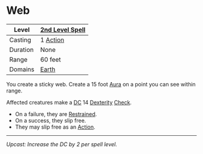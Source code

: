 # Web

| Level    | [2nd Level Spell](2nd%20Level%20Spells.md)          |
| -------- | --------------------------------------------------- |
| Casting  | 1 [Action](../../../../Game%20Procedures/Action.md) |
| Duration | None                                                |
| Range    | 60 feet                                             |
| Domains  | [Earth](../../../Spell%20Domains/Earth.md)          |

You create a sticky web. Create a 15 foot [Aura](../../Areas%20of%20Effect/Aura.md) on a point you can see within range.

Affected creatures make a [DC](../../../../Game%20Procedures/DC.md) 14 [Dexterity](../../../../Player%20Characters/Chosen%20Statistics/Dexterity.md) [Check](../../../../Game%20Procedures/Check.md).

- On a failure, they are [Restrained](../../../../Conditions/Restrained.md).
- On a success, they slip free.
- They may slip free as an [Action](../../../../Game%20Procedures/Action.md).

---
*Upcast: Increase the DC by 2 per spell level.*
